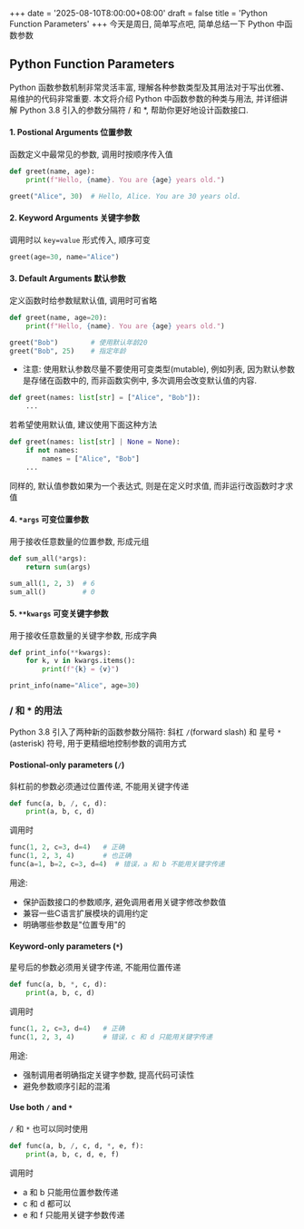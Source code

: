 +++
date = '2025-08-10T8:00:00+08:00'
draft = false
title = 'Python Function Parameters'
+++
今天是周日, 简单写点吧, 简单总结一下 Python 中函数参数

## Python Function Parameters
Python 函数参数机制非常灵活丰富, 理解各种参数类型及其用法对于写出优雅、易维护的代码非常重要. 本文将介绍 Python 中函数参数的种类与用法, 并详细讲解 Python 3.8 引入的参数分隔符 / 和 *, 帮助你更好地设计函数接口.

#### 1. Postional Arguments 位置参数
函数定义中最常见的参数, 调用时按顺序传入值
```Python
def greet(name, age):
    print(f"Hello, {name}. You are {age} years old.")

greet("Alice", 30)  # Hello, Alice. You are 30 years old.
```

#### 2. Keyword Arguments 关键字参数
调用时以 `key=value` 形式传入, 顺序可变
```Python
greet(age=30, name="Alice")
```

#### 3. Default Arguments 默认参数
定义函数时给参数赋默认值, 调用时可省略
```Python
def greet(name, age=20):
    print(f"Hello, {name}. You are {age} years old.")

greet("Bob")        # 使用默认年龄20
greet("Bob", 25)    # 指定年龄
```

- 注意: 使用默认参数尽量不要使用可变类型(mutable), 例如列表, 因为默认参数是存储在函数中的, 而非函数实例中, 多次调用会改变默认值的内容.

```Python
def greet(names: list[str] = ["Alice", "Bob"]):
    ...
```

若希望使用默认值, 建议使用下面这种方法
```Python
def greet(names: list[str] | None = None):
    if not names:
        names = ["Alice", "Bob"]
    ...
```

同样的, 默认值参数如果为一个表达式, 则是在定义时求值, 而非运行改函数时才求值




#### 4. `*args` 可变位置参数
用于接收任意数量的位置参数, 形成元组
```Python
def sum_all(*args):
    return sum(args)

sum_all(1, 2, 3)  # 6
sum_all()         # 0
```

#### 5. `**kwargs` 可变关键字参数
用于接收任意数量的关键字参数, 形成字典
```Python
def print_info(**kwargs):
    for k, v in kwargs.items():
        print(f"{k} = {v}")

print_info(name="Alice", age=30)
```

### / 和 * 的用法
Python 3.8 引入了两种新的函数参数分隔符: 斜杠 `/`(forward slash) 和 星号 `*`(asterisk) 符号, 用于更精细地控制参数的调用方式

#### Postional-only parameters (`/`)
斜杠前的参数必须通过位置传递, 不能用关键字传递
```Python
def func(a, b, /, c, d):
    print(a, b, c, d)
```

调用时
```Python
func(1, 2, c=3, d=4)   # 正确
func(1, 2, 3, 4)       # 也正确
func(a=1, b=2, c=3, d=4)  # 错误，a 和 b 不能用关键字传递
```

用途:
- 保护函数接口的参数顺序, 避免调用者用关键字修改参数值
- 兼容一些C语言扩展模块的调用约定
- 明确哪些参数是"位置专用"的


#### Keyword-only parameters (`*`)
星号后的参数必须用关键字传递, 不能用位置传递
```Python
def func(a, b, *, c, d):
    print(a, b, c, d)
```

调用时
```Python
func(1, 2, c=3, d=4)   # 正确
func(1, 2, 3, 4)       # 错误，c 和 d 只能用关键字传递
```

用途:
- 强制调用者明确指定关键字参数, 提高代码可读性
- 避免参数顺序引起的混淆

#### Use both `/` and `*` 
`/` 和 `*` 也可以同时使用
```Python
def func(a, b, /, c, d, *, e, f):
    print(a, b, c, d, e, f)
```

调用时
- a 和 b 只能用位置参数传递
- c 和 d 都可以
- e 和 f 只能用关键字参数传递
